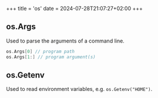 +++
title = 'os'
date = 2024-07-28T21:07:27+02:00
+++

## os.Args

Used to parse the arguments of a command line.

```go
os.Args[0] // program path
os.Args[1:] // program argument(s) 
```

## os.Getenv

Used to read environment variables, e.g. `os.Getenv("HOME")`.
